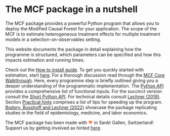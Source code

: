 # The MCF package in a nutshell

The MCF package provides a powerful Python program that allows you to deploy the Modified Causal Forest for your application. The scope of the MCF is to estimate heterogeneous treatment effects for multiple treatment models in a selection-on-observables setting.    

This website documents the package in detail explaining how the programme is structured, which parameters can be specified and how this impacts estimation and running times.

Check out the [How to install guide](https://mcfpy.github.io/mcf/#/install). To get you quickly started with estimation, start [here](https://mcfpy.github.io/mcf/#/quick_start).  For a thorough discussion read through the [MCF Core Walkthrough](https://mcfpy.github.io/mcf/#/part_i). Here, every programme step is briefly outlined giving you a deeper understanding of the programmatic implementation. The [Python API](https://mcfpy.github.io/mcf/#/core_6) provides a comprehensive list of functional inputs. For the succinct version consult the [Short Python API](https://mcfpy.github.io/mcf/#/short_api). For technical details consult [Lechner (2019)](https://arxiv.org/abs/1812.09487). Section [Practical hints](https://mcfpy.github.io/mcf/#/core_5) comprises a list of tips for speeding up the program. [Bodory, Busshoff and Lechner (2022)](https://www.mdpi.com/1099-4300/24/8/1039) showcase the package replicating studies in the field of epidemiology, medicine, and labor economics.

The MCF package has been made with <span style="color: #FF7F50;">&#9829;</span> in Sankt Gallen, Switzerland! Support us by getting involved as hinted [here](https://mcfpy.github.io/mcf/#/intro_3).
